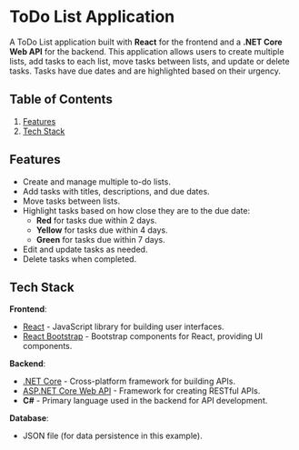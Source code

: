 # ToDo List Application

A ToDo List application built with **React** for the frontend and a **.NET Core Web API** for the backend. This application allows users to create multiple lists, add tasks to each list, move tasks between lists, and update or delete tasks. Tasks have due dates and are highlighted based on their urgency.

## Table of Contents

1. [Features](#features)
2. [Tech Stack](#tech-stack)

## Features

- Create and manage multiple to-do lists.
- Add tasks with titles, descriptions, and due dates.
- Move tasks between lists.
- Highlight tasks based on how close they are to the due date:
  - **Red** for tasks due within 2 days.
  - **Yellow** for tasks due within 4 days.
  - **Green** for tasks due within 7 days.
- Edit and update tasks as needed.
- Delete tasks when completed.

## Tech Stack

**Frontend**:  
- [React](https://reactjs.org/) - JavaScript library for building user interfaces.
- [React Bootstrap](https://react-bootstrap.github.io/) - Bootstrap components for React, providing UI components.

**Backend**:  
- [.NET Core](https://dotnet.microsoft.com/) - Cross-platform framework for building APIs.
- [ASP.NET Core Web API](https://docs.microsoft.com/en-us/aspnet/core/) - Framework for creating RESTful APIs.
- **C#** - Primary language used in the backend for API development.

**Database**:  
- JSON file (for data persistence in this example).
